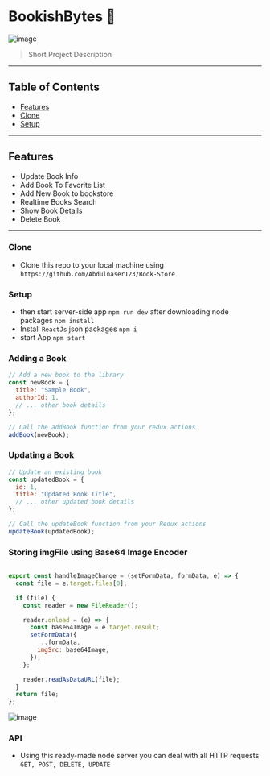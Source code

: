 # BookishBytes 💾


![image](https://github.com/Abdulnaser123/Book-Store/assets/108693961/8884e575-e3ec-4bcb-b97f-510865d21a45)

> Short Project Description


---

## Table of Contents

- [Features](#features)
- [Clone](#Clone)
- [Setup](#setup)

---

## Features

- Update Book Info
- Add Book To Favorite List
- Add New Book to bookstore
- Realtime Books Search
- Show Book Details
- Delete Book

---


### Clone

- Clone this repo to your local machine using `https://github.com/Abdulnaser123/Book-Store`


### Setup

- then start server-side app `npm run dev` after downloading node packages `npm install`
- Install ``ReactJs`` json packages `npm i`
- start App `npm start`


### Adding a Book

```javascript
// Add a new book to the library
const newBook = {
  title: "Sample Book",
  authorId: 1,
  // ... other book details
};

// Call the addBook function from your redux actions
addBook(newBook);
```
### Updating a Book
```javascript
// Update an existing book
const updatedBook = {
  id: 1,
  title: "Updated Book Title",
  // ... other updated book details
};

// Call the updateBook function from your Redux actions
updateBook(updatedBook);
```

### Storing imgFile using Base64 Image Encoder


```javascript

export const handleImageChange = (setFormData, formData, e) => {
  const file = e.target.files[0];

  if (file) {
    const reader = new FileReader();

    reader.onload = (e) => {
      const base64Image = e.target.result;
      setFormData({
        ...formData,
        imgSrc: base64Image,
      });
    };

    reader.readAsDataURL(file);
  }
  return file;
};
```
![image](https://github.com/Abdulnaser123/Book-Store/assets/108693961/4deb053b-74f6-426c-9e31-2a573d1493c5)



### API
- Using this ready-made node server you can deal with all HTTP requests `GET, POST, DELETE, UPDATE`


